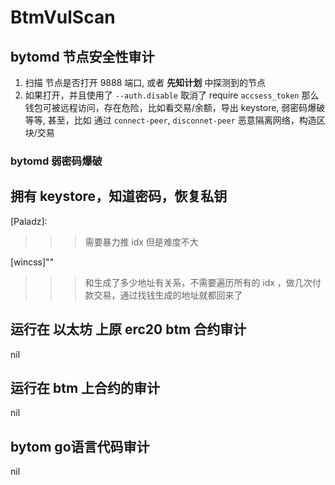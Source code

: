 # BtmVulScan

## bytomd 节点安全性审计
1. 扫描 节点是否打开 9888 端口, 或者 __先知计划__ 中探测到的节点
2. 如果打开，并且使用了 `--auth.disable` 取消了 require  `accsess_token` 那么钱包可被远程访问，存在危险，比如看交易/余额，导出 keystore, 弱密码爆破 等等,
甚至，比如 通过 `connect-peer`, `disconnet-peer` 恶意隔离网络，构造区块/交易

### bytomd 弱密码爆破


## 拥有 keystore，知道密码，恢复私钥
[Paladz]: 
>>>需要暴力推 idx 但是难度不大

[wincss]""
>>>和生成了多少地址有关系，不需要遍历所有的 idx ，做几次付款交易，通过找钱生成的地址就都回来了

## 运行在 以太坊 上原 erc20 btm 合约审计
nil

## 运行在 btm 上合约的审计
nil

## bytom go语言代码审计
nil
